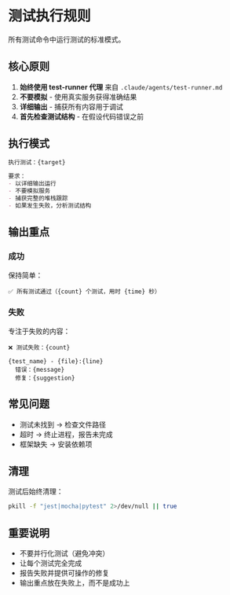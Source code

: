 # 测试执行规则

所有测试命令中运行测试的标准模式。

## 核心原则

1. **始终使用 test-runner 代理** 来自 `.claude/agents/test-runner.md`
2. **不要模拟** - 使用真实服务获得准确结果
3. **详细输出** - 捕获所有内容用于调试
4. **首先检查测试结构** - 在假设代码错误之前

## 执行模式

```markdown
执行测试：{target}

要求：
- 以详细输出运行
- 不要模拟服务
- 捕获完整的堆栈跟踪
- 如果发生失败，分析测试结构
```

## 输出重点

### 成功
保持简单：
```
✅ 所有测试通过（{count} 个测试，用时 {time} 秒）
```

### 失败
专注于失败的内容：
```
❌ 测试失败：{count}

{test_name} - {file}:{line}
  错误：{message}
  修复：{suggestion}
```

## 常见问题

- 测试未找到 → 检查文件路径
- 超时 → 终止进程，报告未完成
- 框架缺失 → 安装依赖项

## 清理

测试后始终清理：
```bash
pkill -f "jest|mocha|pytest" 2>/dev/null || true
```

## 重要说明

- 不要并行化测试（避免冲突）
- 让每个测试完全完成
- 报告失败并提供可操作的修复
- 输出重点放在失败上，而不是成功上